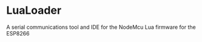 LuaLoader
=========

A serial communications tool and IDE for the NodeMcu Lua firmware for the ESP8266

